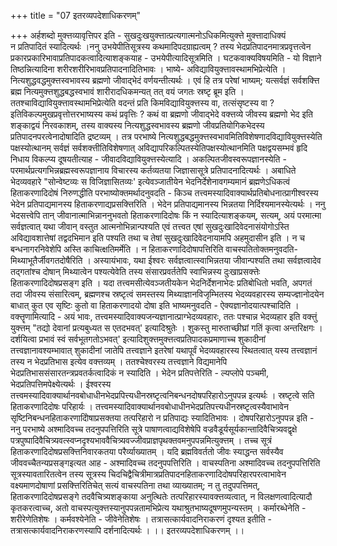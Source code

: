 +++
title = "07 इतरव्यपदेशाधिकरणम्"

+++
अर्हशब्दो मुक्त्तव्यावृत्तिपर इति - सुखदुःखयुक्त्तात्प्रत्यगात्मनोऽधिकमित्युक्त्ते मुक्त्तादाधिक्यं   
 न प्रतिपादितं स्यादित्यर्थः ।ननु उभयेपीतिसूत्रस्य कथमादिपदग्राह्यत्वम् ? तस्य भेदप्रतिपादनमात्रप्रवृत्तत्वेन प्रकारप्रकारिभावाप्रतिपादकत्वादित्याशङ्कयाह - उभयेपीत्यादिसूत्रमिति । घटकवाक्यविषयमिति - यो विज्ञाने तिष्ठन्नित्यादिना शरीरशरीरिभावप्रतिपादनादितिभावः । भाष्ये- अविद्यावियुक्त्तावस्थामभिप्रेत्येति । नित्यशुद्धवद्धमुक्त्तस्वभावस्य ब्रह्मणो जीवाद्भेदं वर्णयन्तीत्यर्थः । एवं हि तत्र परेषां भाष्यम्; यत्सर्वज्ञं सर्वशक्त्ति ब्रह्म नित्यमुक्त्तशुद्धबद्धस्वभावं शारीरादधिकमन्यत् तत् वयं जगतः स्रष्टृ ब्रूम इति । ततश्चाविद्यावियुक्त्तावस्थामभिप्रेत्येति वदन्तं प्रति किमविद्यावियुक्त्तस्य वा, तत्संसृष्टस्य वा ? इतिविकल्पमुखप्रवृत्तोत्तरभाष्यस्य कथं प्रवृत्तिः ? कथं वा ब्रह्मणो जीवाद्भेदे वक्त्तव्ये जीवस्य ब्रह्मणो भेद इति शङ्काद्वयं निरवकाशम्, तस्य वाक्यस्य नित्यशुद्धस्वभावस्य ब्रह्मणो जीवप्रतियोगिकभेदस्य प्रतिपादनपरत्वेनादोषादिति द्रष्टव्यम् । तत्र परभाष्ये नित्यशुद्धबद्धमुक्त्तस्वभावमितिविशेषणादविद्यावियुक्त्तस्येति पक्षस्योत्थानम् सर्वज्ञं सर्वशक्त्तीतिविशेषणात् अविद्यापरिकल्पितस्येतिपक्षस्योत्थानमिति पक्षद्वयसम्भवं हृदि निधाय विकल्प्य दूषयतीत्याह - जीवादविद्यावियुक्त्तस्येत्यादि । अकल्पितजीवस्वरूपज्ञानस्येति - परमार्थप्रत्यगभिन्नब्रह्मस्वरूपज्ञानाय विचारस्य कर्तव्यतया जिज्ञासासूत्रे प्रतिपादनादित्यर्थः । अबाधिते भेदव्यवहारे "सोन्वेष्टव्यः स विजिज्ञासितव्यः' इत्येवञ्जातीयेन भेदनिर्देशेनावगम्यमानं ब्रह्मणेऽधिकत्वं हिताकरणादिदोषं निरुणद्धीति परभाष्योक्तमर्थादनुवदति - किञ्च तत्त्वमस्यादिवाक्यार्थप्रतिबोधनात्प्रागीश्वरस्य भेदेन प्रतिपाद्यमानस्य हिताकरणाद्यप्रसक्त्तिरिति । भेदेन प्रतिपाद्यमानस्य भिन्नतया निर्दिश्यमानस्येत्यर्थः । ननु भेदसत्त्वेपि तान् जीवानात्माभिन्नाननुभवतो हिताकरणादिदोषः किं न स्यादित्याशङ्कयम्, सत्यम्, अयं परमात्मा सर्वज्ञत्वात् यथा जीवान् वस्तुत आत्मनोभिन्नान्पश्यति एवं तत्त्वत एषां सुखदुःखादिवेदनासंयोगोऽस्ति अविद्यावशात्तेषां तद्वदभिमान इति पश्यति तथा च तेषां सुखदुःखादिवेदनायामपि अहमुदासीन इति । न च बन्धनागरनिवेशेपि अस्ति काचित्क्षतिमर्मेति । न हिताकरणादिदोषापत्तिरिति वाचस्पतितोक्तमनुवदति- मिथ्याभूतैर्जीवगतदोषैरिति । अस्यायंभावः, यथा ईश्वरः सर्वज्ञत्वात्स्वाभिन्नतया जीवान्पश्यति तथा सर्वज्ञत्वादेव तद्गतांश्च दोषान् मिथ्यात्वेन पश्यत्येवेति तस्य संसारप्रवर्ततेपि स्वाभिन्नस्य दुःखाप्रसक्त्तेः हिताकरणादिदोषप्रसङ्ग इति । यदा तत्त्वमसीत्येवञ्जतीयकेन भेदनिर्देशनाभेदः प्रतिबोधितो भवति, अपगतं तदा जीवस्य संसारित्वम्, ब्रह्मणश्च स्रष्टृत्वं समस्तस्य मिथ्याज्ञानविजृम्भितस्य भेदव्यवहारस्य सम्यज्ज्ञानोदयेन बाधात् कुत एव सृष्टिः कुतो वा हिताकरणादयो दोषा इति भाष्यमनुवदति - ऐक्यज्ञानोदयात्पश्चादिति । वक्त्तॄणामित्यादि - अयं भावः, तत्त्वमस्यादिवाक्यजन्यज्ञानात्प्राग्भेदव्यवहारः, ततः पश्चान्न भेदव्यहार इति वक्त्तुं युक्त्तम् "तद्यो देवानां प्रत्यबुध्यत स एतदभवत्' इत्यादिश्रुतेः । शुकस्तु मारुताच्छीघ्रां गतिं कृत्वा अन्तरिक्षगः । दर्शयित्वा प्रभावं स्वं सर्वभूतगतोऽभवत्' इत्यादिशुक्त्तमुक्त्तत्वप्रतिपादकप्रमाणाच्च शुकादीनां तत्त्वज्ञानावश्यम्भावात् शुकादीनां जातेपि तत्त्वज्ञाने इतरेषां यथापूर्वं भेदव्यवहारस्य स्थितत्वात् यस्य तत्त्वज्ञानं तस्य न भेदप्रतिभास इत्येव वक्त्तव्यम् । ततश्चेश्वरस्य तत्त्वज्ञाने विद्यमानेपि भेदप्रतिभाससंसारतन्त्रप्रवतर्कत्वादिकं न स्यादिति । भेदेन प्रतिपत्तेरिति - ल्यप्लोपे पञ्चमी, भेदप्रतिपत्तिमपेक्ष्येत्यर्थः । ईश्वरस्य तत्त्वमस्यादिवाक्यार्थानवबोधाधीनभेदप्रपित्त्यधीनस्रष्टृत्वनिबन्धनदोषपरिहारोऽनुपपन्न इत्यर्थः । स्रष्टृत्वे सति हिताकरणादिदोषः परिहार्यः । तत्त्वमस्यादिवाक्यार्थानवबोधाधीनभेदप्रतिपत्त्यधीनस्रष्टृत्वस्यैवाभावेन सृष्टिनिबन्धनहिताकरणादिोषाप्रसक्तया तत्परिहारो न प्रतिपाद्यः स्यादितिभावः । दोषपरिहारोऽनुपपन्न इति - ननु परभाष्ये अश्मादिवच्च तदनुपपत्तिरिति सूत्रे पाषाणत्वाद्यविशेषेपि वज्रवैडूर्यसूर्यकान्तादिवैचित्र्यवद्वृक्षे पत्रपुष्पादिवैचित्र्यवत्स्वप्नदृश्यभाववैचित्र्यवज्जीवप्राज्ञपृथक्तवमनुपपन्नमित्युक्त्तम् । तच्च सूत्रं हिताकरणादिदोषप्रसक्त्तिनिवारकतया परैर्व्याख्यातम् । यदि ब्रह्मविवर्ततो जीवः स्याद्धन्त सर्वस्यैव जीववच्चैतन्यप्रसङ्गइत्यत आह - अश्मादिवच्च तदनुपपत्तिरिति । वाचस्पतिना अश्मादिवच्च तदनुपपत्तिरिति सूत्रस्यावतारितत्वेन तस्य सूत्रस्य चिदचिद्वैचित्रीमात्रप्रतिपादनहिताकरणादिदोषपरिहारपरत्वाभावेन वक्ष्यमाणदोषाणां प्रसक्त्तिरितिचेत् सत्यं वाचस्पतिना तथा व्याख्यातम्; न तु तदुपपत्तिमत्, हिताकरणादिदोषप्रसङ्गे तदवैचित्र्यशङ्काया अनुत्थितेः तत्परिहारस्यावक्त्तव्यत्वात्, न विलक्षणत्वादित्यादौ कृतकरत्वाच्च, अतो वाचस्पत्युक्त्तस्यानुपपन्नतामभिप्रेत्य यथाश्रुतभाष्यदूषणमुपन्यस्तम् । कर्मारब्धेनेति - शरीरेणेतिशेषः । कर्मवश्येनेति - जीवेनेतिशेषः । तत्रासत्कार्यवादनिराकरणं दृश्यत इतीति - तत्रासत्कार्यवादनिराकरणस्यापि दर्शनादित्यर्थः । ।। इतरव्यपदेशाधिकरणम् ।।